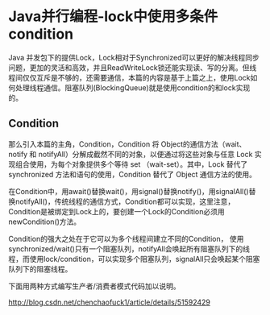 # Java并行编程-lock中使用多条件condition
Java 并发包下的提供Lock，Lock相对于Synchronized可以更好的解决线程同步问题，更加的灵活和高效，并且ReadWriteLock锁还能实现读、写的分离。但线程间仅仅互斥是不够的，还需要通信，本篇的内容是基于上篇之上，使用Lock如何处理线程通信。阻塞队列(BlockingQueue)就是使用condition的和lock实现的。

## Condition
那么引入本篇的主角，Condition，Condition 将 Object的通信方法（wait、notify 和 notifyAll）分解成截然不同的对象，以便通过将这些对象与任意 Lock 实现组合使用，为每个对象提供多个等待 set （wait-set）。其中，Lock 替代了 synchronized 方法和语句的使用，Condition 替代了 Object 通信方法的使用。

在Condition中，用await()替换wait()，用signal()替换notify()，用signalAll()替换notifyAll()，传统线程的通信方式，Condition都可以实现，这里注意，Condition是被绑定到Lock上的，要创建一个Lock的Condition必须用newCondition()方法。

Condition的强大之处在于它可以为多个线程间建立不同的Condition， 使用synchronized/wait()只有一个阻塞队列，notifyAll会唤起所有阻塞队列下的线程，而使用lock/condition，可以实现多个阻塞队列，signalAll只会唤起某个阻塞队列下的阻塞线程。

下面用两种方式编写生产者/消费者模式代码加以说明。

http://blog.csdn.net/chenchaofuck1/article/details/51592429
